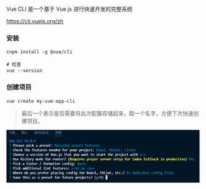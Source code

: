 Vue CLI 是一个基于 Vue.js 进行快速开发的完整系统

https://cli.vuejs.org/zh

### 安装

```shell
cnpm install -g @vue/cli

# 检查
vue --version
```

### 创建项目

```shell
vue create my-vue-app-cli
```

> 最后一个表示是否需要将此次配置存储起来，取一个名字，方便下次快速创建项目。

![](images/vue3-cli.png)
